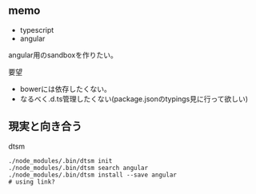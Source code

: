 memo
----------------------------------------

- typescript
- angular

angular用のsandboxを作りたい。

要望

- bowerには依存したくない。
- なるべく.d.ts管理したくない(package.jsonのtypings見に行って欲しい)

現実と向き合う
----------------------------------------

dtsm

```
./node_modules/.bin/dtsm init
./node_modules/.bin/dtsm search angular
./node_modules/.bin/dtsm install --save angular
# using link?
```
